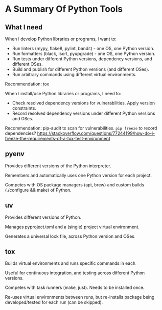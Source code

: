 # A Summary Of Python Tools

## What I need

When I develop Python libraries or programs, I want to:

  * Run linters (mypy, flake8, pylint, bandit) - one OS, one Python version.
  * Run formatters (black, isort, pyupgrade) - one OS, one Python version.
  * Run tests under different Python versions, dependency versions, and different OSes.
  * Build and publish for different Python versions (and different OSes).
  * Run arbitrary commands using different virtual environments.

Recommendation: tox

When I install/use Python libraries or programs, I need to:

  * Check resolved dependency versions for vulnerabilities. Apply version constraints.
  * Record resolved dependency versions under different Python versions and OSes.

Recommendation: pip-audit to scan for vulnerabilities. `pip freeze` to record dependencies?
https://stackoverflow.com/questions/77244199/how-do-i-freeze-the-requirements-of-a-tox-test-environment

## pyenv

Provides different versions of the Python interpreter.

Remembers and automatically uses one Python version for each project.

Competes with OS package managers (apt, brew) and custom builds (./configure &&
make) of Python.

## uv

Provides different versions of Python.

Manages pyproject.toml and a (single) project virtual environment.

Generates a universal lock file, across Python version and OSes.

## tox

Builds virtual environments and runs specific commands in each.

Useful for continuous integration, and testing across different Python versions.

Competes with task runners (make, just). Needs to be installed once.

Re-uses virtual environments between runs, but re-installs package being
developed/tested for each run (can be skipped).
